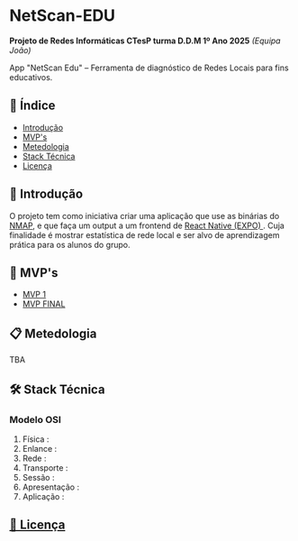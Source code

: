 # NetScan-EDU

**Projeto de Redes Informáticas CTesP turma D.D.M 1º Ano 2025**
*(Equipa João)*

App "NetScan Edu" – Ferramenta de diagnóstico de Redes Locais para fins educativos.

## 📖 Índice

- [Introdução](#-introdução)
- [MVP's](#-mvps)
- [Metedologia](#-metedologia)
- [Stack Técnica](#-stack-técnica)
- [Licença](#-licença)

## 🚀 Introdução

O projeto tem como iniciativa criar uma aplicação que use as binárias do [NMAP](https://nmap.org/), e que faça um output a um frontend de [React Native (EXPO) ](https://expo.dev/). Cuja finalidade é mostrar estatística de rede local e ser alvo de aprendizagem prática para os alunos do grupo.

## 📌 MVP's

- [MVP 1](/mvp1)
- [MVP FINAL](/mvpfinal)

## 📋 Metedologia

TBA

## 🛠 Stack Técnica

### Modelo OSI
                
1. Física :
2. Enlance :
3. Rede :
4. Transporte :
5. Sessão :
6. Apresentação :
7. Aplicação :


## [📄 Licença](LICENSE)
